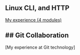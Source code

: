 ## Linux CLI, and HTTP
[My experience (4 modules)](https://github.com/martoff1980/kottans-frontend/tree/main/task_linux_cli)

## ## Git Collaboration
[My experience at Git technology]